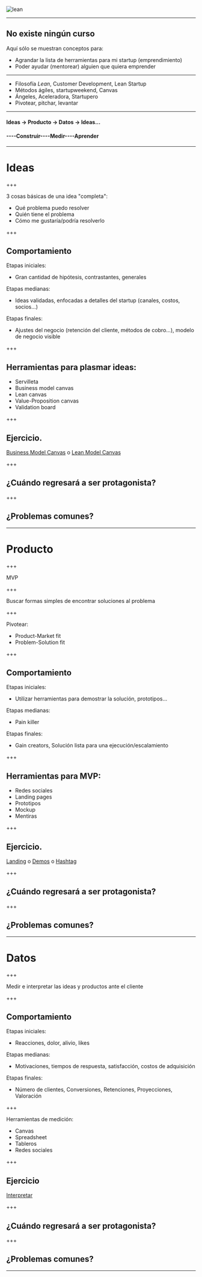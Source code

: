 ![lean](http://www.leanproduction.co/wp-content/uploads/2015/04/phuongphaptinhgonvasixsigma2.jpg)

---

## No existe ningún curso
Aquí sólo se muestran conceptos para:
 * Agrandar la lista de herramientas para mi startup (emprendimiento)
 * Poder ayudar (mentorear) alguien que quiera emprender

---

* Filosofía *Lean*, Customer Development, Lean Startup
* Métodos ágiles, startupweekend, Canvas
* Ángeles, Aceleradora, Startupero
* Pivotear, pitchar, levantar

---

#### Ideas -> Producto -> Datos -> Ideas...
#### ----Construir----Medir----Aprender

---

# Ideas

+++

3 cosas básicas de una idea "completa":
* Qué problema puedo resolver
* Quién tiene el problema
* Cómo me gustaría/podría resolverlo

+++

## Comportamiento
Etapas iniciales:
* Gran cantidad de hipótesis, contrastantes, generales

Etapas medianas:
* Ideas validadas, enfocadas a detalles del startup (canales, costos, socios...)

Etapas finales:
* Ajustes del negocio (retención del cliente, métodos de cobro...), modelo de negocio visible

+++

## Herramientas para plasmar ideas:
* Servilleta
* Business model canvas
* Lean canvas
* Value-Proposition canvas
* Validation board

+++

## Ejercicio.
[Business Model Canvas](https://cdn.strategyzer.com/assets/marketing/canvases-business-model-canvas-a8509296e3cd543ee7c6881cada7082376d4dfdf4eac40e849490c0dba2d178b.svg) o 
[Lean Model Canvas](http://bmtoolbox.net/wp-content/uploads/2016/05/Tool_24_leancanvas.jpg)

+++

## ¿Cuándo regresará a ser protagonista?

+++

## ¿Problemas comunes?

---

# Producto

+++

MVP

+++

Buscar formas simples de encontrar soluciones al problema

+++

Pivotear:
* Product-Market fit
* Problem-Solution fit

+++

## Comportamiento
Etapas iniciales:
* Utilizar herramientas para demostrar la solución, prototipos...

Etapas medianas:
* Pain killer

Etapas finales:
* Gain creators, Solución lista para una ejecución/escalamiento

+++

## Herramientas para MVP:
* Redes sociales
* Landing pages
* Prototipos
* Mockup
* Mentiras

+++

## Ejercicio.
[Landing](https://unbounce.com/) o [Demos](https://www.fluidui.com/) o 
[Hashtag](https://top-hashtags.com/hashtag/prototype/)

+++

## ¿Cuándo regresará a ser protagonista?

+++

## ¿Problemas comunes?

---

# Datos

+++

Medir e interpretar las ideas y productos ante el cliente

+++

## Comportamiento
Etapas iniciales:
* Reacciones, dolor, alivio, likes

Etapas medianas:
* Motivaciones, tiempos de respuesta, satisfacción, costos de adquisición

Etapas finales:
* Número de clientes, Conversiones, Retenciones, Proyecciones, Valoración

+++

Herramientas de medición:
* Canvas
* Spreadsheet
* Tableros
* Redes sociales

+++

## Ejercicio 
[Interpretar]()

+++

## ¿Cuándo regresará a ser protagonista?

+++

## ¿Problemas comunes?

---